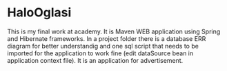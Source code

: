 # HaloOglasi

This is my final work at academy. It is Maven WEB application using Spring and Hibernate frameworks. In a project folder there is a 
database ERR diagram for better understandig and one sql script that needs to be imported for the application to work fine (edit dataSource bean in application context file). It is an 
application for advertisement. 
